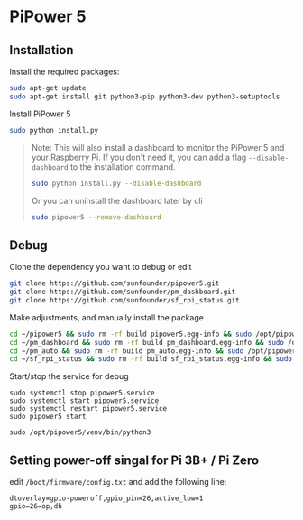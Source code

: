 # PiPower 5

## Installation

Install the required packages:

```bash
sudo apt-get update
sudo apt-get install git python3-pip python3-dev python3-setuptools
```

Install PiPower 5
```bash
sudo python install.py
```

> Note: This will also install a dashboard to monitor the PiPower 5 and your Raspberry Pi. If you don't need it, you can add a flag `--disable-dashboard` to the installation command.
> ```bash
> sudo python install.py --disable-dashboard
> ```
> Or you can uninstall the dashboard later by cli
> ```bash
> sudo pipower5 --remove-dashboard
> ```

## Debug

Clone the dependency you want to debug or edit

```bash
git clone https://github.com/sunfounder/pipower5.git
git clone https://github.com/sunfounder/pm_dashboard.git
git clone https://github.com/sunfounder/sf_rpi_status.git
```

Make adjustments, and manually install the package

```bash
cd ~/pipower5 && sudo rm -rf build pipower5.egg-info && sudo /opt/pipower5/venv/bin/pip3 uninstall pipower5 -y && sudo /opt/pipower5/venv/bin/pip3 install .
cd ~/pm_dashboard && sudo rm -rf build pm_dashboard.egg-info && sudo /opt/pipower5/venv/bin/pip3 uninstall pm_dashboard -y && sudo /opt/pipower5/venv/bin/pip3 install .
cd ~/pm_auto && sudo rm -rf build pm_auto.egg-info && sudo /opt/pipower5/venv/bin/pip3 uninstall pm_auto -y && sudo /opt/pipower5/venv/bin/pip3 install .
cd ~/sf_rpi_status && sudo rm -rf build sf_rpi_status.egg-info && sudo /opt/pipower5/venv/bin/pip3 uninstall sf_rpi_status -y && sudo /opt/pipower5/venv/bin/pip3 install .
```

Start/stop the service for debug

```
sudo systemctl stop pipower5.service
sudo systemctl start pipower5.service
sudo systemctl restart pipower5.service
sudo pipower5 start

sudo /opt/pipower5/venv/bin/python3
```

## Setting power-off singal for Pi 3B+ / Pi Zero
edit `/boot/firmware/config.txt` and add the following line:
```
dtoverlay=gpio-poweroff,gpio_pin=26,active_low=1
gpio=26=op,dh
```

